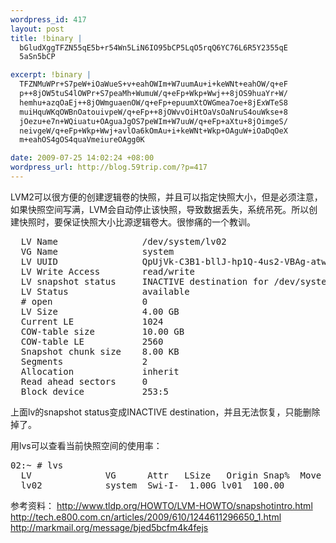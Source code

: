 ```yaml
--- 
wordpress_id: 417
layout: post
title: !binary |
  bGludXggTFZN55qE5b+r54Wn5LiN6IO95bCP5LqO5rqQ6YC76L6R5Y2355qE
  5aSn5bCP

excerpt: !binary |
  TFZNMuWPr+S7peW+iOaWueS+v+eahOWIm+W7uumAu+i+keWNt+eahOW/q+eF
  p++8jOW5tuS4lOWPr+S7peaMh+WumuW/q+eFp+Wkp+Wwj++8jOS9huaYr+W/
  hemhu+azqOaEj++8jOWmguaenOW/q+eFp+epuumXtOWGmea7oe+8jExWTeS8
  muiHquWKqOWBnOatouivpeW/q+eFp++8jOWvvOiHtOaVsOaNruS4ouWkse+8
  jOezu+e7n+WQiuatu+OAguaJgOS7peWIm+W7uuW/q+eFp+aXtu+8jOimgeS/
  neivgeW/q+eFp+Wkp+Wwj+avlOa6kOmAu+i+keWNt+Wkp+OAguW+iOaDqOeX
  m+eahOS4gOS4quaVmeiureOAgg0K

date: 2009-07-25 14:02:24 +08:00
wordpress_url: http://blog.59trip.com/?p=417
---
```

LVM2可以很方便的创建逻辑卷的快照，并且可以指定快照大小，但是必须注意，如果快照空间写满，LVM会自动停止该快照，导致数据丢失，系统吊死。所以创建快照时，要保证快照大小比源逻辑卷大。很惨痛的一个教训。
<pre>
  LV Name                /dev/system/lv02
  VG Name                system
  LV UUID                QpUjVk-C3B1-bllJ-hp1Q-4us2-VBAg-atwJoy
  LV Write Access        read/write
  LV snapshot status     INACTIVE destination for /dev/system/mvm01
  LV Status              available
  # open                 0
  LV Size                4.00 GB
  Current LE             1024
  COW-table size         10.00 GB
  COW-table LE           2560
  Snapshot chunk size    8.00 KB
  Segments               2
  Allocation             inherit
  Read ahead sectors     0
  Block device           253:5</pre>
<!--more-->
上面lv的snapshot status变成INACTIVE destination，并且无法恢复，只能删除掉了。

用lvs可以查看当前快照空间的使用率：
<pre>02:~ # lvs
  LV              VG      Attr   LSize   Origin Snap%  Move Log Copy%
  lv02            system  Swi-I-  1.00G lv01  100.00</pre>

参考资料：
<a href="http://www.tldp.org/HOWTO/LVM-HOWTO/snapshotintro.html">http://www.tldp.org/HOWTO/LVM-HOWTO/snapshotintro.html</a>
<a href="http://tech.e800.com.cn/articles/2009/610/1244611296650_1.html">http://tech.e800.com.cn/articles/2009/610/1244611296650_1.html</a>
<a href="http://markmail.org/message/bjed5bcfm4k4fejs">http://markmail.org/message/bjed5bcfm4k4fejs</a>
